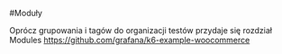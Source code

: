 #Moduły

Oprócz grupowania i tagów do organizacji testów przydaje się rozdział
Modules https://github.com/grafana/k6-example-woocommerce

